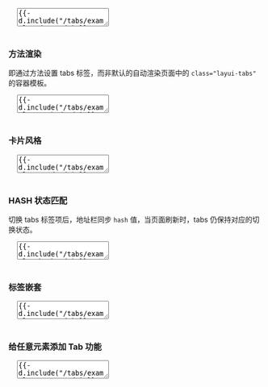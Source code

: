 <pre class="layui-code" lay-options="{preview: true, text: {preview: '动态操作'}, layout: ['preview', 'code'], tools: ['full'], done: function(obj){
  obj.render();
}}">
  <textarea>
{{- d.include("/tabs/examples/demo.md") }}
  </textarea>
</pre>

<h3 id="demo-method" class="ws-anchor ws-bold">方法渲染</h3>

即通过方法设置 tabs 标签，而非默认的自动渲染页面中的 `class="layui-tabs"` 的容器模板。

<pre class="layui-code" lay-options="{preview: true, layout: ['preview', 'code'], tools: ['full']}">
  <textarea>
{{- d.include("/tabs/examples/method.md") }}
  </textarea>
</pre>

<h3 id="demo-card" class="ws-anchor ws-bold">卡片风格</h3>

<pre class="layui-code" lay-options="{preview: true, layout: ['preview', 'code'], tools: ['full']}">
  <textarea>
{{- d.include("/tabs/examples/card.md") }}
  </textarea>
</pre>

<h3 id="demo-hash" class="ws-anchor ws-bold">HASH 状态匹配</h3>

切换 tabs 标签项后，地址栏同步 `hash` 值，当页面刷新时，tabs 仍保持对应的切换状态。

<pre class="layui-code" lay-options="{preview: true, layout: ['preview', 'code'], tools: ['full']}">
  <textarea>
{{- d.include("/tabs/examples/hash.md") }}
  </textarea>
</pre>

<h3 id="demo-nest" class="ws-anchor ws-bold">标签嵌套</h3>

<pre class="layui-code" lay-options="{preview: true, layout: ['preview', 'code'], tools: ['full']}">
  <textarea>
{{- d.include("/tabs/examples/nest.md") }}
  </textarea>
</pre>

<h3 id="demo-custom" class="ws-anchor ws-bold">给任意元素添加 Tab 功能</h3>

<pre class="layui-code" lay-options="{preview: true, layout: ['preview', 'code'], tools: ['full']}">
  <textarea>
{{- d.include("/tabs/examples/custom.md") }}
  </textarea>
</pre>
